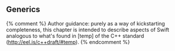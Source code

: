 ---
---

## Generics

{% comment %}
Author guidance: purely as a way of kickstarting completeness, this chapter
is intended to describe aspects of Swift analogous to what's found in 
[temp] of the C++ standard (http://eel.is/c++draft/#temp).
{% endcomment %}
